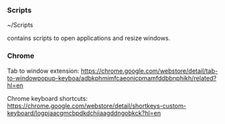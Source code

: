 ### Scripts

~/Scripts

contains scripts to open applications and resize windows.

### Chrome

Tab to window extension:
https://chrome.google.com/webstore/detail/tab-to-windowpopup-keyboa/adbkphmimfcaeonicpmamfddbbnphikh/related?hl=en

Chrome keyboard shortcuts:
https://chrome.google.com/webstore/detail/shortkeys-custom-keyboard/logpjaacgmcbpdkdchjiaagddngobkck?hl=en

